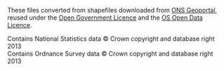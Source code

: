 These files converted from shapefiles downloaded from [ONS Geoportal](https://geoportal.statistics.gov.uk/Docs/Boundaries/Local_authority_district_\(GB\)_Dec_2012_Boundaries_\(Full_Extent\).zip), reused under the [Open Government Licence](http://www.nationalarchives.gov.uk/doc/open-government-licence/version/2/) and the [OS Open Data Licence](http://www.ordnancesurvey.co.uk/docs/licences/os-opendata-licence.pdf).

Contains National Statistics data © Crown copyright and database right 2013<br>
Contains Ordnance Survey data © Crown copyright and database right 2013